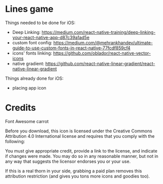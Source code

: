 # Lines game

Things needed to be done for iOS:

- Deep Linking: https://medium.com/react-native-training/deep-linking-your-react-native-app-d87c39a1ad5e
- custom font config: https://medium.com/@mehrankhandev/ultimate-guide-to-use-custom-fonts-in-react-native-77fcdf859cf4
- icons' fonts linking: https://github.com/oblador/react-native-vector-icons
- native gradient: https://github.com/react-native-linear-gradient/react-native-linear-gradient

Things already done for iOS:

- placing app icon

# Credits

Font Awesome carrot

Before you download, this icon is licensed under the Creative Commons Attribution 4.0 International license and requires that you comply with the following:

You must give appropriate credit, provide a link to the license, and indicate if changes were made. You may do so in any reasonable manner, but not in any way that suggests the licensor endorses you or your use.

If this is a real thorn in your side, grabbing a paid plan removes this attribution restriction (and gives you tons more icons and goodies too).
